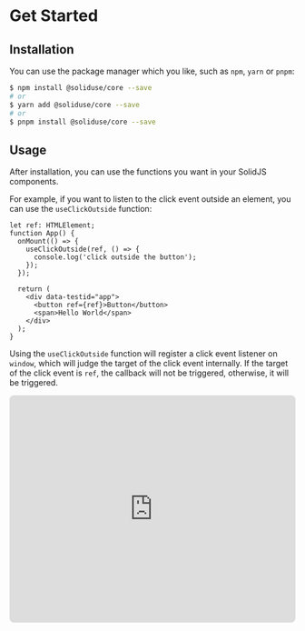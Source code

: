 # Get Started

## Installation

You can use the package manager which you like, such as `npm`, `yarn` or `pnpm`:

```bash
$ npm install @soliduse/core --save
# or
$ yarn add @soliduse/core --save
# or
$ pnpm install @soliduse/core --save
```

## Usage

After installation, you can use the functions you want in your SolidJS components.

For example, if you want to listen to the click event outside an element, you can use the `useClickOutside` function:

```tsx
let ref: HTMLElement;
function App() {
  onMount(() => {
    useClickOutside(ref, () => {
      console.log('click outside the button');
    });
  });

  return (
    <div data-testid="app">
      <button ref={ref}>Button</button>
      <span>Hello World</span>
    </div>
  );
}
```

Using the `useClickOutside` function will register a click event listener on `window`, which will judge the target of the click event internally. If the target of the click event is `ref`, the callback will not be triggered, otherwise, it will be triggered.

<iframe src="https://stackblitz.com/edit/useclickoutside?embed=1&file=src/App.tsx&hideExplorer=1&hideNavigation=1" width="100%" height="400rem" style="border: none; border-radius: 8px;" />

:::tip
If the preview window shows that the browser is incompatible, please click the button on the left bottom side to preview in [StackBlitz](https://stackblitz.com/) using a Chromium-based browser.
:::
